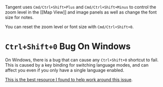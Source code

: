 Tangent uses `Cmd/Ctrl+Shift+Plus` and `Cmd/Ctrl+Shift+Minus` to control the zoom level in the [[Map View]] and image panels as well as change the font size for notes.

You can reset the zoom level or font size with `Cmd/Ctrl+Shift+0`.


# `Ctrl+Shift+0` Bug On Windows
On Windows, there is a bug that can cause any `Ctrl+Shift+0` shortcut to fail. This is caused by a key binding for switching language modes, and can affect you even if you only have a single language enabled.

[This is the best resource I found to help work around this issue](https://www.reddit.com/r/starcraft/comments/9k3m0e/help_with_ctrlshift0/).